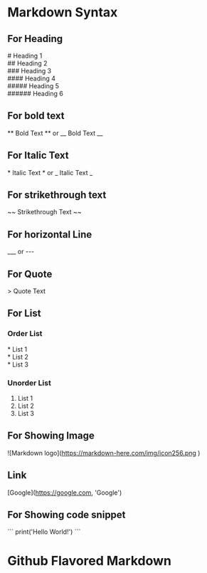 # Markdown Syntax

## For Heading 

\# Heading 1 <br />
\## Heading 2 <br />
\### Heading 3 <br />
\#### Heading 4 <br />
\##### Heading 5 <br />
\###### Heading 6 <br />

## For bold text
\** Bold Text \** or \__ Bold Text \__
## For Italic Text
\* Italic Text \* or \_ Italic Text \_
## For strikethrough text 
\~~ Strikethrough Text \~~

## For horizontal Line
\___  or  \---

## For Quote
\> Quote Text

## For List
### Order List
\* List 1 <br />
\* List 2<br />
\* List 3 <br />
### Unorder List
1. List 1 <br />
2. List 2 <br />
3. List 3 <br />

## For Showing Image
\!\[Markdown logo\]\(https://markdown-here.com/img/icon256.png \)

## Link
\[Google\]\(https://google.com, 'Google'\)

## For Showing code snippet
\```
print('Hello World!') 
\```

# Github Flavored Markdown
